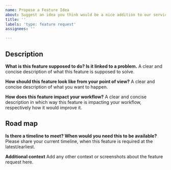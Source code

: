 ```yaml
---
name: Propose a Feature Idea
about: Suggest an idea you think would be a nice addition to our services
title: ''
labels: 'type: feature request'
assignees: ''

---
```


## Description

**What is this feature supposed to do? Is it linked to a problem.**
A clear and concise description of what this feature is supposed to solve.

**How should this feature look like from your point of view?**
A clear and concise description of what you want to happen.

**How does this feature impact your workflow?**
A clear and concise description in which way this feature is impacting your workflow, respectively how it would improve it.

## Road map

**Is there a timeline to meet? When would you need this to be available?**
Please share your current timeline, when this feature is required at the latest/earliest.

**Additional context**
Add any other context or screenshots about the feature request here.
